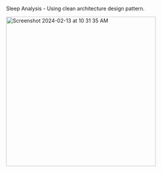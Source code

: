 Sleep Analysis - Using clean architecture design pattern.

<img width="406" alt="Screenshot 2024-02-13 at 10 31 35 AM" src="https://github.com/jackyoo/SleepAnalysis/assets/6818421/f00246d2-09c8-4587-a19a-4a8d65e3486b">
